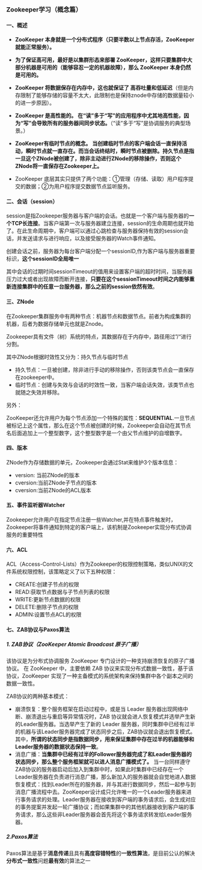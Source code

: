 ### Zookeeper学习（概念篇）

#### 一、概述

- **ZooKeeper  本身就是一个分布式程序（只要半数以上节点存活，ZooKeeper  就能正常服务）。**

- **为了保证高可用，最好是以集群形态来部署 ZooKeeper，这样只要集群中大部分机器是可用的（能够容忍一定的机器故障），那么 ZooKeeper 本身仍然是可用的。**

- **ZooKeeper  将数据保存在内存中，这也就保证了 高吞吐量和低延迟**（但是内存限制了能够存储的容量不太大，此限制也是保持znode中存储的数据量较小的进一步原因）。

- **ZooKeeper 是高性能的。 在“读”多于“写”的应用程序中尤其地高性能，因为“写”会导致所有的服务器间同步状态。**（“读”多于“写”是协调服务的典型场景。）

- **ZooKeeper有临时节点的概念。 当创建临时节点的客户端会话一直保持活动，瞬时节点就一直存在。而当会话终结时，瞬时节点被删除。持久节点是指一旦这个ZNode被创建了，除非主动进行ZNode的移除操作，否则这个ZNode将一直保存在Zookeeper上。**

- ZooKeeper 底层其实只提供了两个功能：①管理（存储、读取）用户程序提交的数据；②为用户程序提交数据节点监听服务。



#### 二、会话（session）

session是指Zookeeper服务器与客户端的会话。也就是一个客户端与服务器的**一个TCP长连接**。当客户端第一次与服务器建立连接，session的生命周期也就开始了。在此生命周期中，客户端可以通过心跳检查与服务器保持有效的session会话，并发送请求与进行响应，以及接受服务器的Watch事件通知。

创建会话之前，服务器为每台客户端分配一个sessionID,作为客户端与服务器重要标识，**这个sessionID全局唯一**

其中会话的过期时间sessionTimeout的值用来设置客户端的超时时间，当服务器压力过大或者出现故障而断开连接，**只要在这个sessionTimeout时间之内能够重新连接集群中的任意一台服务器，那么之前的session依然有效**。



#### 三、ZNode

在Zookeeper集群服务中有两种节点：机器节点和数据节点。前者为构成集群的机器，后者为数据存储单元也就是Znode。

Zookeeper具有文件（树）系统的特点，其数据存在于内存中，路径用过”/“进行分割。

其中ZNode根据时效性又分为：持久节点与临时节点

- 持久节点：一旦被创建，除非进行手动的移除操作，否则该类节点会一直保存在zookeeper中。
- 临时节点：创建与失效与会话的时效性一致，当客户端会话失效，该类节点也就随之失效并移除。

另外：

ZooKeeper还允许用户为每个节点添加一个特殊的属性：**SEQUENTIAL**.一旦节点被标记上这个属性，那么在这个节点被创建的时候，Zookeeper会自动在其节点名后面追加上一个整型数字，这个整型数字是一个由父节点维护的自增数字。



#### 四、版本

ZNode作为存储数据的单元，Zookeeper会通过Stat来维护3个版本信息：

- version: 当前ZNode的版本
- cversion:当前ZNode子节点的版本
- cversion:当前ZNode的ACL版本



#### 五、事件监听器Watcher

Zookeeper允许用户在指定节点注册一些Watcher,并在特点事件触发时，Zookeeper将事件通知到特定的客户端上，该机制是Zookeeper实现分布式协调服务的重要特性



#### 六、ACL

ACL（Access-Control-Lists）作为Zookeeper的权限控制策略，类似UNIX的文件系统权限控制，该策略定义了以下五种权限：

- CREATE:创建子节点的权限
- READ:获取节点数据与子节点列表的权限
- WRITE:更新节点数据的权限
- DELETE:删除子节点的权限
- ADMIN:设置节点ACL的权限



#### 七、ZAB协议与Paxos算法

##### 1. ZAB协议（**ZooKeeper Atomic Broadcast 原子广播**）

该协议是为分布式协调服务 ZooKeeper 专门设计的一种支持崩溃恢复的原子广播协议。 在 ZooKeeper 中，主要依赖 ZAB 协议来实现分布式数据一致性，基于该协议，ZooKeeper 实现了一种主备模式的系统架构来保持集群中各个副本之间的数据一致性。



ZAB协议的两种基本模式：

- 崩溃恢复：整个服务框架在启动过程中，或是当 Leader 服务器出现网络中断、崩溃退出与重启等异常情况时，ZAB 协议就会进人恢复模式并选举产生新的Leader服务器。当选举产生了新的 Leader 服务器，同时集群中已经有过半的机器与该Leader服务器完成了状态同步之后，ZAB协议就会退出恢复模式。其中，**所谓的状态同步是指数据同步，用来保证集群中存在过半的机器能够和Leader服务器的数据状态保持一致**。
- 消息广播：**当集群中已经有过半的Follower服务器完成了和Leader服务器的状态同步，那么整个服务框架就可以进人消息广播模式了。** 当一台同样遵守ZAB协议的服务器启动后加入到集群中时，如果此时集群中已经存在一个Leader服务器在负责进行消息广播，那么新加入的服务器就会自觉地进人数据恢复模式：找到Leader所在的服务器，并与其进行数据同步，然后一起参与到消息广播流程中去。ZooKeeper设计成只允许唯一的一个Leader服务器来进行事务请求的处理。Leader服务器在接收到客户端的事务请求后，会生成对应的事务提案并发起一轮广播协议；而如果集群中的其他机器接收到客户端的事务请求，那么这些非Leader服务器会首先将这个事务请求转发给Leader服务器。



##### 2.Paxos算法

Paxos算法是基于**消息传递**且具有**高度容错特性**的**一致性算法**，是目前公认的解决**分布式一致性**问题**最有效**的算法之一